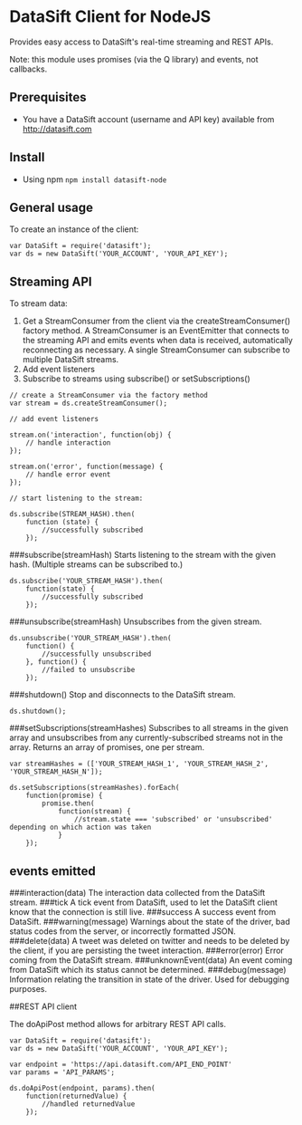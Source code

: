 # DataSift Client for NodeJS

Provides easy access to DataSift's real-time streaming and REST APIs.

Note: this module uses promises (via the Q library) and events, not callbacks.

## Prerequisites
- You have a DataSift account (username and API key) available from http://datasift.com

## Install
- Using npm `npm install datasift-node`

## General usage

To create an instance of the client:

    var DataSift = require('datasift');
    var ds = new DataSift('YOUR_ACCOUNT', 'YOUR_API_KEY');

## Streaming API

To stream data:

  1. Get a StreamConsumer from the client via the createStreamConsumer() factory method. A StreamConsumer is an EventEmitter that connects to the streaming API and emits events when data is received, automatically reconnecting as necessary. A single StreamConsumer can subscribe to multiple DataSift streams.
  1. Add event listeners
  1. Subscribe to streams using subscribe() or setSubscriptions()


    // create a StreamConsumer via the factory method
    var stream = ds.createStreamConsumer();

    // add event listeners

    stream.on('interaction', function(obj) {
        // handle interaction
    });

    stream.on('error', function(message) {
        // handle error event
    });

    // start listening to the stream:

    ds.subscribe(STREAM_HASH).then(
        function (state) {
            //successfully subscribed
        });

###subscribe(streamHash)
Starts listening to the stream with the given hash.  (Multiple streams can be subscribed to.)

    ds.subscribe('YOUR_STREAM_HASH').then(
        function(state) {
            //successfully subscribed
        });

###unsubscribe(streamHash)
Unsubscribes from the given stream.

    ds.unsubscribe('YOUR_STREAM_HASH').then(
        function() {
            //successfully unsubscribed
        }, function() {
            //failed to unsubscribe
        });

###shutdown()
Stop and disconnects to the DataSift stream.

    ds.shutdown();

###setSubscriptions(streamHashes)
Subscribes to all streams in the given array and unsubscribes from any currently-subscribed streams not in the array. Returns an array of promises, one per stream.

    var streamHashes = (['YOUR_STREAM_HASH_1', 'YOUR_STREAM_HASH_2', 'YOUR_STREAM_HASH_N']);

    ds.setSubscriptions(streamHashes).forEach(
        function(promise) {
            promise.then(
                function(stream) {
                    //stream.state === 'subscribed' or 'unsubscribed' depending on which action was taken
                }
	    });

## events emitted
###interaction(data)
    The interaction data collected from the DataSift stream.
###tick
    A tick event from DataSift, used to let the DataSift client know that the connection is still live.
###success
    A success event from DataSift.
###warning(message)
    Warnings about the state of the driver, bad status codes from the server, or incorrectly formatted JSON.
###delete(data)
    A tweet was deleted on twitter and needs to be deleted by the client, if you are persisting the tweet interaction.
###error(error)
    Error coming from the DataSift stream.
###unknownEvent(data)
    An event coming from DataSift which its status cannot be determined.
###debug(message)
    Information relating the transition in state of the driver.  Used for debugging purposes.


##REST API client

The doApiPost method allows for arbitrary REST API calls.

    var DataSift = require('datasift');
    var ds = new DataSift('YOUR_ACCOUNT', 'YOUR_API_KEY');

    var endpoint = 'https://api.datasift.com/API_END_POINT'
    var params = 'API_PARAMS';

    ds.doApiPost(endpoint, params).then(
        function(returnedValue) {
            //handled returnedValue
        });
